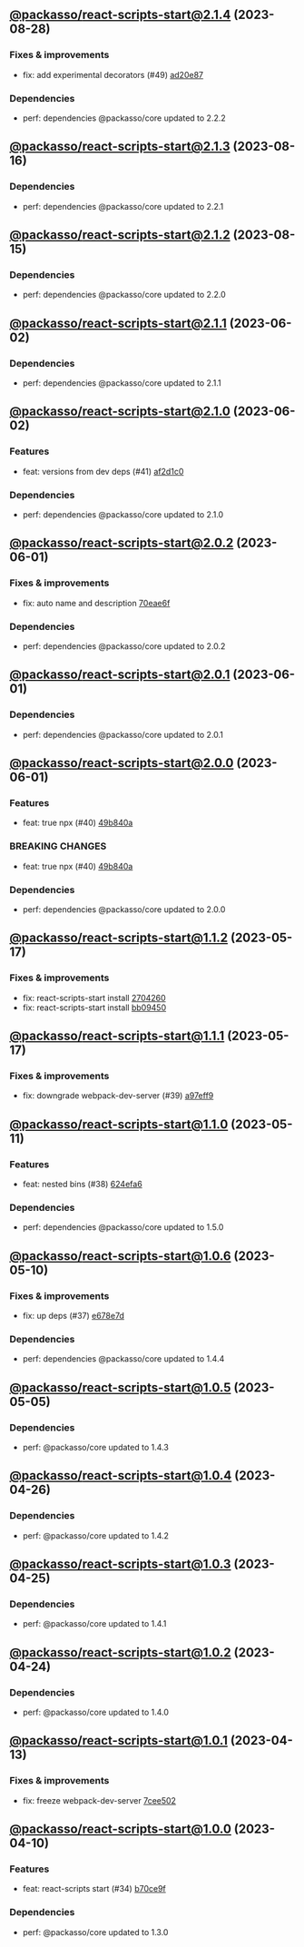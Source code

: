 ## [@packasso/react-scripts-start@2.1.4](https://github.com/qiwi/packasso/compare/2023.8.16-packasso.react-scripts-start.2.1.3-f0...2023.8.28-packasso.react-scripts-start.2.1.4-f0) (2023-08-28)

### Fixes & improvements
* fix: add experimental decorators (#49) [ad20e87](https://github.com/qiwi/packasso/commit/ad20e872f7462571721f9102a374eeed2ef1f941)

### Dependencies
* perf: dependencies @packasso/core updated to 2.2.2

## [@packasso/react-scripts-start@2.1.3](https://github.com/qiwi/packasso/compare/2023.8.15-packasso.react-scripts-start.2.1.2-f0...2023.8.16-packasso.react-scripts-start.2.1.3-f0) (2023-08-16)

### Dependencies
* perf: dependencies @packasso/core updated to 2.2.1

## [@packasso/react-scripts-start@2.1.2](https://github.com/qiwi/packasso/compare/2023.6.2-packasso.react-scripts-start.2.1.1-f0...2023.8.15-packasso.react-scripts-start.2.1.2-f0) (2023-08-15)

### Dependencies
* perf: dependencies @packasso/core updated to 2.2.0

## [@packasso/react-scripts-start@2.1.1](https://github.com/qiwi/packasso/compare/2023.6.2-packasso.react-scripts-start.2.1.0-f0...2023.6.2-packasso.react-scripts-start.2.1.1-f0) (2023-06-02)

### Dependencies
* perf: dependencies @packasso/core updated to 2.1.1

## [@packasso/react-scripts-start@2.1.0](https://github.com/qiwi/packasso/compare/2023.6.1-packasso.react-scripts-start.2.0.2-f0...2023.6.2-packasso.react-scripts-start.2.1.0-f0) (2023-06-02)

### Features
* feat: versions from dev deps (#41) [af2d1c0](https://github.com/qiwi/packasso/commit/af2d1c016313c1e78ae489514dc71b406449d00e)

### Dependencies
* perf: dependencies @packasso/core updated to 2.1.0

## [@packasso/react-scripts-start@2.0.2](https://github.com/qiwi/packasso/compare/2023.6.1-packasso.react-scripts-start.2.0.1-f0...2023.6.1-packasso.react-scripts-start.2.0.2-f0) (2023-06-01)

### Fixes & improvements
* fix: auto name and description [70eae6f](https://github.com/qiwi/packasso/commit/70eae6f7b5596db58d2f207d00f3d0f719d83319)

### Dependencies
* perf: dependencies @packasso/core updated to 2.0.2

## [@packasso/react-scripts-start@2.0.1](https://github.com/qiwi/packasso/compare/2023.6.1-packasso.react-scripts-start.2.0.0-f0...2023.6.1-packasso.react-scripts-start.2.0.1-f0) (2023-06-01)

### Dependencies
* perf: dependencies @packasso/core updated to 2.0.1

## [@packasso/react-scripts-start@2.0.0](https://github.com/qiwi/packasso/compare/2023.5.17-packasso.react-scripts-start.1.1.2-f0...2023.6.1-packasso.react-scripts-start.2.0.0-f0) (2023-06-01)

### Features
* feat: true npx (#40) [49b840a](https://github.com/qiwi/packasso/commit/49b840a014e848dc0e51e3cf213299ed26825a97)

### BREAKING CHANGES
* feat: true npx (#40) [49b840a](https://github.com/qiwi/packasso/commit/49b840a014e848dc0e51e3cf213299ed26825a97)

### Dependencies
* perf: dependencies @packasso/core updated to 2.0.0

## [@packasso/react-scripts-start@1.1.2](https://github.com/qiwi/packasso/compare/2023.5.17-packasso.react-scripts-start.1.1.1-f0...2023.5.17-packasso.react-scripts-start.1.1.2-f0) (2023-05-17)

### Fixes & improvements
* fix: react-scripts-start install [2704260](https://github.com/qiwi/packasso/commit/27042609d275aea7bd77deecb201149601fa4b66)
* fix: react-scripts-start install [bb09450](https://github.com/qiwi/packasso/commit/bb0945029374928d2b5d0865ede63ca71e8bac27)

## [@packasso/react-scripts-start@1.1.1](https://github.com/qiwi/packasso/compare/2023.5.11-packasso.react-scripts-start.1.1.0-f0...2023.5.17-packasso.react-scripts-start.1.1.1-f0) (2023-05-17)

### Fixes & improvements
* fix: downgrade webpack-dev-server (#39) [a97eff9](https://github.com/qiwi/packasso/commit/a97eff9cd7fcfeb8c44a8410990cbab9466ecb99)

## [@packasso/react-scripts-start@1.1.0](https://github.com/qiwi/packasso/compare/2023.5.10-packasso.react-scripts-start.1.0.6-f0...2023.5.11-packasso.react-scripts-start.1.1.0-f0) (2023-05-11)

### Features
* feat: nested bins (#38) [624efa6](https://github.com/qiwi/packasso/commit/624efa6db80af2dc8d6656368e10a44b83572511)

### Dependencies
* perf: dependencies @packasso/core updated to 1.5.0

## [@packasso/react-scripts-start@1.0.6](https://github.com/qiwi/packasso/compare/2023.5.5-packasso.react-scripts-start.1.0.5-f0...2023.5.10-packasso.react-scripts-start.1.0.6-f0) (2023-05-10)

### Fixes & improvements
* fix: up deps (#37) [e678e7d](https://github.com/qiwi/packasso/commit/e678e7d67f3201d4af2503bae690e3e51fcc1844)

### Dependencies
* perf: dependencies @packasso/core updated to 1.4.4

## [@packasso/react-scripts-start@1.0.5](https://github.com/qiwi/packasso/compare/2023.4.26-packasso.react-scripts-start.1.0.4-f0...2023.5.5-packasso.react-scripts-start.1.0.5-f0) (2023-05-05)

### Dependencies
* perf: @packasso/core updated to 1.4.3

## [@packasso/react-scripts-start@1.0.4](https://github.com/qiwi/packasso/compare/2023.4.25-packasso.react-scripts-start.1.0.3-f0...2023.4.26-packasso.react-scripts-start.1.0.4-f0) (2023-04-26)

### Dependencies
* perf: @packasso/core updated to 1.4.2

## [@packasso/react-scripts-start@1.0.3](https://github.com/qiwi/packasso/compare/2023.4.24-packasso.react-scripts-start.1.0.2-f0...2023.4.25-packasso.react-scripts-start.1.0.3-f0) (2023-04-25)

### Dependencies
* perf: @packasso/core updated to 1.4.1

## [@packasso/react-scripts-start@1.0.2](https://github.com/qiwi/packasso/compare/2023.4.13-packasso.react-scripts-start.1.0.1-f0...2023.4.24-packasso.react-scripts-start.1.0.2-f0) (2023-04-24)

### Dependencies
* perf: @packasso/core updated to 1.4.0

## [@packasso/react-scripts-start@1.0.1](https://github.com/qiwi/packasso/compare/2023.4.10-packasso.react-scripts-start.1.0.0-f0...2023.4.13-packasso.react-scripts-start.1.0.1-f0) (2023-04-13)

### Fixes & improvements
* fix: freeze webpack-dev-server [7cee502](https://github.com/qiwi/packasso/commit/7cee502d70d98c247083967b8d0b1dfc0334cf62)

## [@packasso/react-scripts-start@1.0.0](https://github.com/qiwi/packasso/compare/undefined...2023.4.10-packasso.react-scripts-start.1.0.0-f0) (2023-04-10)

### Features
* feat: react-scripts start (#34) [b70ce9f](https://github.com/qiwi/packasso/commit/b70ce9fa547e88b0f3b7710271be8c739481f18a)

### Dependencies
* perf: @packasso/core updated to 1.3.0
